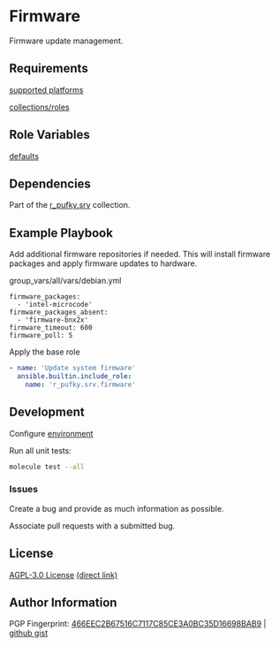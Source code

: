 # Firmware
Firmware update management.

## Requirements
[supported platforms](https://github.com/r-pufky/ansible_firmware/blob/main/meta/main.yml)

[collections/roles](https://github.com/r-pufky/ansible_firmware/blob/main/meta/requirements.yml)

## Role Variables
[defaults](https://github.com/r-pufky/ansible_firmware/blob/main/defaults/main)

## Dependencies
Part of the [r_pufky.srv](https://github.com/r-pufky/ansible_collection_srv)
collection.

## Example Playbook
Add additional firmware repositories if needed. This will install firmware
packages and apply firmware updates to hardware.

group_vars/all/vars/debian.yml
```
firmware_packages:
  - 'intel-microcode'
firmware_packages_absent:
  - 'firmware-bnx2x'
firmware_timeout: 600
firmware_poll: 5
```

Apply the base role
``` yaml
- name: 'Update system firmware'
  ansible.builtin.include_role:
    name: 'r_pufky.srv.firmware'
```

## Development
Configure [environment](https://github.com/r-pufky/ansible_collection_srv/blob/main/docs/dev/environment/README.md)

Run all unit tests:
``` bash
molecule test --all
```

### Issues
Create a bug and provide as much information as possible.

Associate pull requests with a submitted bug.

## License
[AGPL-3.0 License](https://www.tldrlegal.com/license/gnu-affero-general-public-license-v3-agpl-3-0)
 [(direct link)](https://github.com/r-pufky/ansible_firmware/blob/main/LICENSE)

## Author Information
PGP Fingerprint: [466EEC2B67516C7117C85CE3A0BC35D16698BAB9](https://keys.openpgp.org/vks/v1/by-fingerprint/466EEC2B67516C7117C85CE3A0BC35D16698BAB9)
| [github gist](https://gist.github.com/r-pufky/a8df36977c55b5bb20829267c4c49d22)
